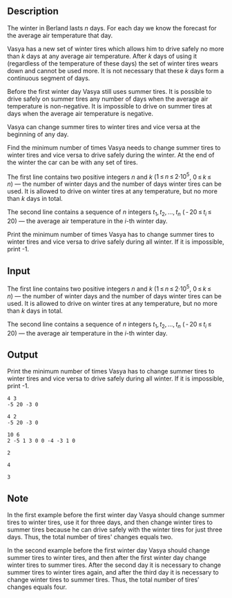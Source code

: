 ## Description

<div><p>The winter in Berland lasts <span class="tex-span"><i>n</i></span> days. For each day we know the forecast for the average air temperature that day. </p><p>Vasya has a new set of winter tires which allows him to drive safely no more than <span class="tex-span"><i>k</i></span> days at any average air temperature. After <span class="tex-span"><i>k</i></span> days of using it (regardless of the temperature of these days) the set of winter tires wears down and cannot be used more. It is not necessary that these <span class="tex-span"><i>k</i></span> days form a continuous segment of days.</p><p>Before the first winter day Vasya still uses <span class="tex-font-style-bf">summer tires</span>. It is possible to drive safely on summer tires any number of days when the average air temperature is <span class="tex-font-style-bf">non-negative</span>. It is impossible to drive on summer tires at days when the average air temperature is negative. </p><p>Vasya can change summer tires to winter tires and vice versa at the beginning of any day.</p><p>Find the minimum number of times Vasya needs to change summer tires to winter tires and vice versa to drive safely during the winter. At the end of the winter the car can be with any set of tires.</p></div><div class="input-specification"><p>The first line contains two positive integers <span class="tex-span"><i>n</i></span> and <span class="tex-span"><i>k</i></span> (<span class="tex-span">1 ≤ <i>n</i> ≤ 2·10<sup class="upper-index">5</sup></span>, <span class="tex-span">0 ≤ <i>k</i> ≤ <i>n</i></span>)&nbsp;— the number of winter days and the number of days winter tires can be used. It is allowed to drive on winter tires at any temperature, but no more than <span class="tex-span"><i>k</i></span> days in total.</p><p>The second line contains a sequence of <span class="tex-span"><i>n</i></span> integers <span class="tex-span"><i>t</i><sub class="lower-index">1</sub>, <i>t</i><sub class="lower-index">2</sub>, ..., <i>t</i><sub class="lower-index"><i>n</i></sub></span> (<span class="tex-span"> - 20 ≤ <i>t</i><sub class="lower-index"><i>i</i></sub> ≤ 20</span>)&nbsp;— the average air temperature in the <span class="tex-span"><i>i</i></span>-th winter day. </p></div><div class="output-specification"><p>Print the minimum number of times Vasya has to change summer tires to winter tires and vice versa to drive safely during all winter. If it is impossible, print <span class="tex-font-style-tt">-1</span>.</p></div>

## Input

<p>The first line contains two positive integers <span class="tex-span"><i>n</i></span> and <span class="tex-span"><i>k</i></span> (<span class="tex-span">1 ≤ <i>n</i> ≤ 2·10<sup class="upper-index">5</sup></span>, <span class="tex-span">0 ≤ <i>k</i> ≤ <i>n</i></span>)&nbsp;— the number of winter days and the number of days winter tires can be used. It is allowed to drive on winter tires at any temperature, but no more than <span class="tex-span"><i>k</i></span> days in total.</p><p>The second line contains a sequence of <span class="tex-span"><i>n</i></span> integers <span class="tex-span"><i>t</i><sub class="lower-index">1</sub>, <i>t</i><sub class="lower-index">2</sub>, ..., <i>t</i><sub class="lower-index"><i>n</i></sub></span> (<span class="tex-span"> - 20 ≤ <i>t</i><sub class="lower-index"><i>i</i></sub> ≤ 20</span>)&nbsp;— the average air temperature in the <span class="tex-span"><i>i</i></span>-th winter day. </p>

## Output

<p>Print the minimum number of times Vasya has to change summer tires to winter tires and vice versa to drive safely during all winter. If it is impossible, print <span class="tex-font-style-tt">-1</span>.</p>





```input1
4 3
-5 20 -3 0

```




```input2
4 2
-5 20 -3 0

```




```input3
10 6
2 -5 1 3 0 0 -4 -3 1 0

```




```output1
2

```




```output2
4

```




```output3
3

```



## Note

<p>In the first example before the first winter day Vasya should change summer tires to winter tires, use it for three days, and then change winter tires to summer tires because he can drive safely with the winter tires for just three days. Thus, the total number of tires' changes equals two. </p><p>In the second example before the first winter day Vasya should change summer tires to winter tires, and then after the first winter day change winter tires to summer tires. After the second day it is necessary to change summer tires to winter tires again, and after the third day it is necessary to change winter tires to summer tires. Thus, the total number of tires' changes equals four. </p>
